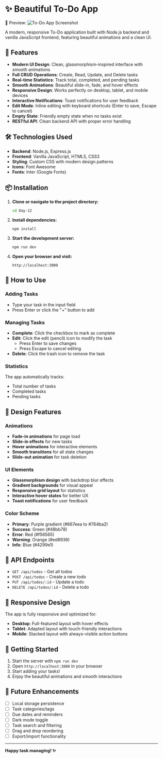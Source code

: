# ✨ Beautiful To-Do App

📸 Preview:
![To-Do App Screenshot](https://res.cloudinary.com/doxmvuss9/image/upload/v1756537161/link-generator/towcxkoqursvapb6mnsq.png)

A modern, responsive To-Do application built with Node.js backend and vanilla JavaScript frontend, featuring beautiful animations and a clean UI.

## 🚀 Features

- **Modern UI Design**: Clean, glassmorphism-inspired interface with smooth animations
- **Full CRUD Operations**: Create, Read, Update, and Delete tasks
- **Real-time Statistics**: Track total, completed, and pending tasks
- **Smooth Animations**: Beautiful slide-in, fade, and hover effects
- **Responsive Design**: Works perfectly on desktop, tablet, and mobile devices
- **Interactive Notifications**: Toast notifications for user feedback
- **Edit Mode**: Inline editing with keyboard shortcuts (Enter to save, Escape to cancel)
- **Empty State**: Friendly empty state when no tasks exist
- **RESTful API**: Clean backend API with proper error handling

## 🛠️ Technologies Used

- **Backend**: Node.js, Express.js
- **Frontend**: Vanilla JavaScript, HTML5, CSS3
- **Styling**: Custom CSS with modern design patterns
- **Icons**: Font Awesome
- **Fonts**: Inter (Google Fonts)

## 📦 Installation

1. **Clone or navigate to the project directory:**

   ```bash
   cd Day-12
   ```

2. **Install dependencies:**

   ```bash
   npm install
   ```

3. **Start the development server:**

   ```bash
   npm run dev
   ```

4. **Open your browser and visit:**
   ```
   http://localhost:3000
   ```

## 🎯 How to Use

### Adding Tasks

- Type your task in the input field
- Press Enter or click the "+" button to add

### Managing Tasks

- **Complete**: Click the checkbox to mark as complete
- **Edit**: Click the edit (pencil) icon to modify the task
  - Press Enter to save changes
  - Press Escape to cancel editing
- **Delete**: Click the trash icon to remove the task

### Statistics

The app automatically tracks:

- Total number of tasks
- Completed tasks
- Pending tasks

## 🎨 Design Features

### Animations

- **Fade-in animations** for page load
- **Slide-in effects** for new tasks
- **Hover animations** for interactive elements
- **Smooth transitions** for all state changes
- **Slide-out animation** for task deletion

### UI Elements

- **Glassmorphism design** with backdrop blur effects
- **Gradient backgrounds** for visual appeal
- **Responsive grid layout** for statistics
- **Interactive hover states** for better UX
- **Toast notifications** for user feedback

### Color Scheme

- **Primary**: Purple gradient (#667eea to #764ba2)
- **Success**: Green (#48bb78)
- **Error**: Red (#f56565)
- **Warning**: Orange (#ed8936)
- **Info**: Blue (#4299e1)

## 🔧 API Endpoints

- `GET /api/todos` - Get all todos
- `POST /api/todos` - Create a new todo
- `PUT /api/todos/:id` - Update a todo
- `DELETE /api/todos/:id` - Delete a todo

## 📱 Responsive Design

The app is fully responsive and optimized for:

- **Desktop**: Full-featured layout with hover effects
- **Tablet**: Adapted layout with touch-friendly interactions
- **Mobile**: Stacked layout with always-visible action buttons

## 🎉 Getting Started

1. Start the server with `npm run dev`
2. Open `http://localhost:3000` in your browser
3. Start adding your tasks!
4. Enjoy the beautiful animations and smooth interactions

## 🔮 Future Enhancements

- [ ] Local storage persistence
- [ ] Task categories/tags
- [ ] Due dates and reminders
- [ ] Dark mode toggle
- [ ] Task search and filtering
- [ ] Drag and drop reordering
- [ ] Export/import functionality

---

**Happy task managing! ✨**

